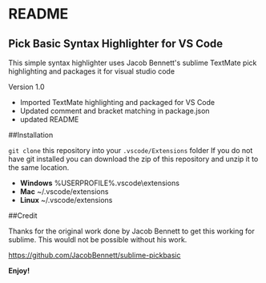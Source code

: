 # README
## Pick Basic Syntax Highlighter for VS Code
This simple syntax highlighter uses Jacob Bennett's sublime TextMate pick highlighting and packages it for visual studio code

Version 1.0
* Imported TextMate highlighting and packaged for VS Code
* Updated comment and bracket matching in package.json
* updated README

##Installation

 `git clone` this repository into your `.vscode/Extensions` folder
 If you do not have git installed you can download the zip of this repository and unzip it to the same location.

* **Windows** %USERPROFILE%\.vscode\extensions
* **Mac** ~/.vscode/extensions
* **Linux** ~/.vscode/extensions

##Credit

 Thanks for the original work done by Jacob Bennett to get this working for sublime.  This wouldl not be possible without his work.

https://github.com/JacobBennett/sublime-pickbasic

**Enjoy!**
